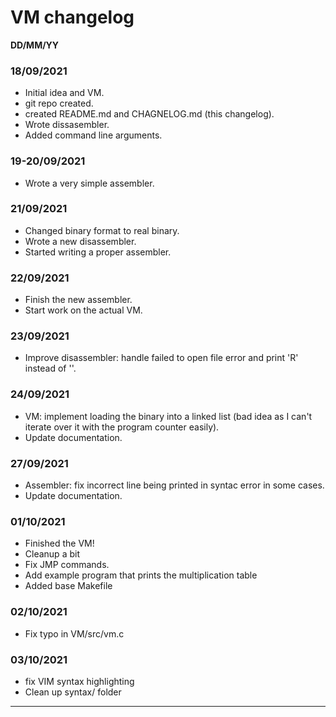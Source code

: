 # VM changelog
**DD/MM/YY**

### 18/09/2021
- Initial idea and VM.
- git repo created.
- created README.md and CHAGNELOG.md (this changelog).
- Wrote dissasembler.
- Added command line arguments.

### 19-20/09/2021
- Wrote a very simple assembler.

### 21/09/2021
- Changed binary format to real binary.
- Wrote a new disassembler.
- Started writing a proper assembler.

### 22/09/2021
- Finish the new assembler.
- Start work on the actual VM.

### 23/09/2021
- Improve disassembler: handle failed to open file error and print 'R<reg>' instead of '<reg>'.

### 24/09/2021
- VM: implement loading the binary into a linked list (bad idea as I can't iterate over it with the program counter easily).
- Update documentation.

### 27/09/2021
- Assembler: fix incorrect line being printed in syntac error in some cases.
- Update documentation.

### 01/10/2021
- Finished the VM!
- Cleanup a bit
- Fix JMP commands.
- Add example program that prints the multiplication table
- Added base Makefile

### 02/10/2021
- Fix typo in VM/src/vm.c

### 03/10/2021
- fix VIM syntax highlighting
- Clean up syntax/ folder

<hr>
